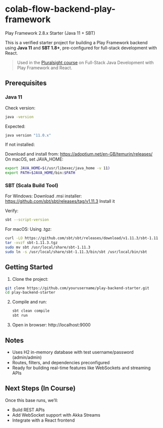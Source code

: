 # colab-flow-backend-play-framework
Play Framework 2.8.x Starter (Java 11 + SBT)

This is a verified starter project for building a Play Framework backend using **Java 11** and **SBT 1.8+**, pre-configured for full-stack development with React.

> Used in the [Pluralsight course](https://www.pluralsight.com/) on Full-Stack Java Development with Play Framework and React.

## Prerequisites

### Java 11

Check version:
```bash
java -version
```

Expected:
```bash
java version "11.0.x"
```

If not installed:

Download and install from: https://adoptium.net/en-GB/temurin/releases/
On macOS, set JAVA_HOME:
```bash
export JAVA_HOME=$(/usr/libexec/java_home -v 11)
export PATH=$JAVA_HOME/bin:$PATH
```

### SBT (Scala Build Tool)
For Windows:
Download .msi installer:
https://github.com/sbt/sbt/releases/tag/v1.11.3
Install it

Verify:
```bash
sbt --script-version
```

For macOS:
Using .tgz:
```bash
curl -LO https://github.com/sbt/sbt/releases/download/v1.11.3/sbt-1.11.3.tgz
tar -xvzf sbt-1.11.3.tgz
sudo mv sbt /usr/local/share/sbt-1.11.3
sudo ln -s /usr/local/share/sbt-1.11.3/bin/sbt /usr/local/bin/sbt
```
 
## Getting Started
1. Clone the project:

  ```bash
  git clone https://github.com/yourusername/play-backend-starter.git
  cd play-backend-starter
  ```
2. Compile and run:
   ```bash
   sbt clean compile
   sbt run
   ```
3. Open in browser:
   http://localhost:9000


## Notes
- Uses H2 in-memory database with test username/password (admin/admin)
- Routes, filters, and dependencies preconfigured
- Ready for building real-time features like WebSockets and streaming APIs

## Next Steps (In Course)
Once this base runs, we’ll:
- Build REST APIs
- Add WebSocket support with Akka Streams
- Integrate with a React frontend

